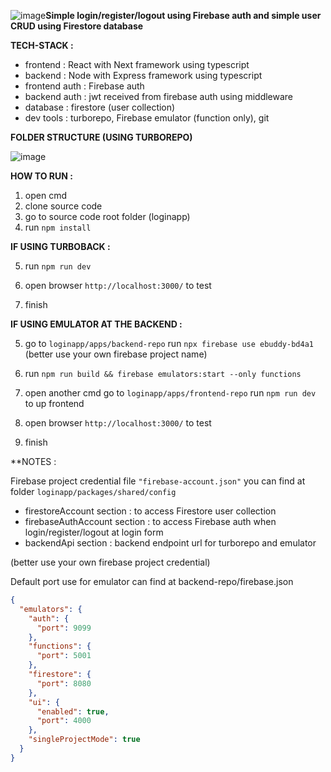 ![image](https://github.com/user-attachments/assets/7d4f43ca-854a-4d98-a7ad-c1bf3c6cc1fc)**Simple login/register/logout using Firebase auth
and simple user CRUD using Firestore database**

**TECH-STACK :**

- frontend : React with Next framework using typescript
- backend : Node with Express framework using typescript
- frontend auth : Firebase auth
- backend auth : jwt received from firebase auth using middleware
- database : firestore (user collection)
- dev tools : turborepo, Firebase emulator (function only), git

**FOLDER STRUCTURE (USING TURBOREPO)**

![image](https://github.com/user-attachments/assets/68ff7d04-dab3-4720-a949-0cdd86637ba4)



**HOW TO RUN :**

1. open cmd
2. clone source code
3. go to source code root folder (loginapp)
4. run `npm install`

**IF USING TURBOBACK :**

5. run `npm run dev`

6. open browser `http://localhost:3000/` to test

7. finish

**IF USING EMULATOR AT THE BACKEND :**

5. go to `loginapp/apps/backend-repo` run `npx firebase use ebuddy-bd4a1`
   (better use your own firebase project name)

6. run `npm run build && firebase emulators:start --only functions`

7. open another cmd go to `loginapp/apps/frontend-repo` run `npm run dev` to up frontend

8. open browser `http://localhost:3000/` to test

9. finish

**NOTES : 

Firebase project credential file `"firebase-account.json"` you can find at folder 
`loginapp/packages/shared/config` 

- firestoreAccount section : to access Firestore user collection
- firebaseAuthAccount section : to access Firebase auth when login/register/logout at login form
- backendApi section : backend endpoint url for turborepo and emulator

(better use your own firebase project credential)

Default port use for emulator can find at backend-repo/firebase.json 

```json
{
  "emulators": {
    "auth": {
      "port": 9099
    },
    "functions": {
      "port": 5001
    },
    "firestore": {
      "port": 8080
    },
    "ui": {
      "enabled": true,
      "port": 4000
    },
    "singleProjectMode": true
  }
}

